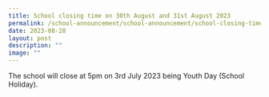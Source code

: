 ```yaml
---
title: School closing time on 30th August and 31st August 2023
permalink: /school-announcement/school-announcement/school-closing-time/
date: 2023-08-28
layout: post
description: ""
image: ""
---
```

The school will close at 5pm on 3rd July 2023 being Youth Day (School Holiday).